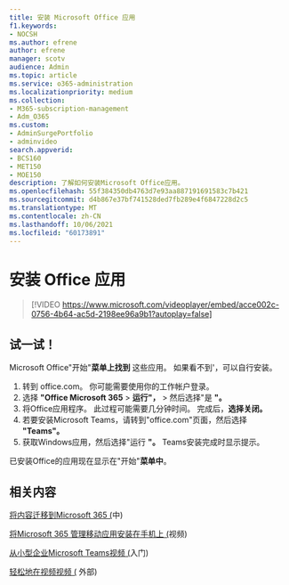 ```yaml
---
title: 安装 Microsoft Office 应用
f1.keywords:
- NOCSH
ms.author: efrene
author: efrene
manager: scotv
audience: Admin
ms.topic: article
ms.service: o365-administration
ms.localizationpriority: medium
ms.collection:
- M365-subscription-management
- Adm_O365
ms.custom:
- AdminSurgePortfolio
- adminvideo
search.appverid:
- BCS160
- MET150
- MOE150
description: 了解如何安装Microsoft Office应用。
ms.openlocfilehash: 55f384350db4763d7e93aa887191691583c7b421
ms.sourcegitcommit: d4b867e37bf741528ded7fb289e4f6847228d2c5
ms.translationtype: MT
ms.contentlocale: zh-CN
ms.lasthandoff: 10/06/2021
ms.locfileid: "60173891"
---
```

# <a name="install-office-apps"></a>安装 Office 应用 

> [!VIDEO https://www.microsoft.com/videoplayer/embed/acce002c-0756-4b64-ac5d-2198ee96a9b1?autoplay=false]

## <a name="try-it"></a>试一试！

Microsoft Office"开始"**菜单上找到** 这些应用。 如果看不到&#39;，可以自行安装。

1. 转到 office.com。 你可能需要使用你的工作帐户登录。
2. 选择 **"Office Microsoft 365**   >   **运行"，**   >   然后选择"是 **"。**
3. 将Office应用程序。 此过程可能需要几分钟时间。 完成后，**选择关闭。**
4. 若要安装Microsoft Teams，请转到"office.com"页面，然后选择 **"Teams"。**
5. 获取Windows应用，然后选择"运行 **"。** Teams安装完成时显示提示。

已安装Office的应用现在显示在"开始"**菜单中**。

## <a name="related-content"></a>相关内容

[将内容迁移到Microsoft 365 (](/sharepointmigration/migrate-to-sharepoint-online.md)中) 

[将Microsoft 365 管理移动应用安装在手机上 (](admin-mobile.md)视频) 

[从小型企业Microsoft Teams视频 (](get-started-teams-small-business.md)入门) 

[轻松地在视频视频 (](share-files-externally.md) 外部) 

